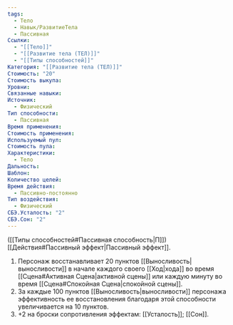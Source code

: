 ```yaml
---
tags:
  - Тело
  - Навык/РазвитиеТела
  - Пассивная
Ссылки:
  - "[[Тело]]"
  - "[[Развитие тела (ТЕЛ)]]"
  - "[[Типы способностей]]"
Категория: "[[Развитие тела (ТЕЛ)]]"
Стоимость: "20"
Стоимость выкупа: 
Уровни: 
Связанные навыки: 
Источник:
  - Физический
Тип способности:
  - Пассивная
Время применения: 
Стоимость применения: 
Используемый пул: 
Стоимость пула: 
Характеристики:
  - Тело
Дальность: 
Шаблон: 
Количество целей: 
Время действия:
  - Пассивно-постоянно
Тип воздействия:
  - Физический
СБЭ.Усталость: "2"
СБЭ.Сон: "2"
---
```

([[Типы способностей#Пассивная способность|П]]) [[Действия#Пассивный эффект|Пассивный эффект]]. 

1. Персонаж восстанавливает 20 пунктов [[Выносливость|выносливости]] в начале каждого своего [[Ход|хода]] во время [[Сцена#Активная Сцена|активной сцены]] или каждую минуту во время [[Сцена#Спокойная Сцена|спокойной сцены]].
2. За каждые 100 пунктов [[Выносливость|выносливости]] персонажа эффективность ее восстановления благодаря этой способности увеличивается на 10 пунктов. 
3. +2 на броски сопротивления эффектам: [[Усталость]]; [[Сон]].

